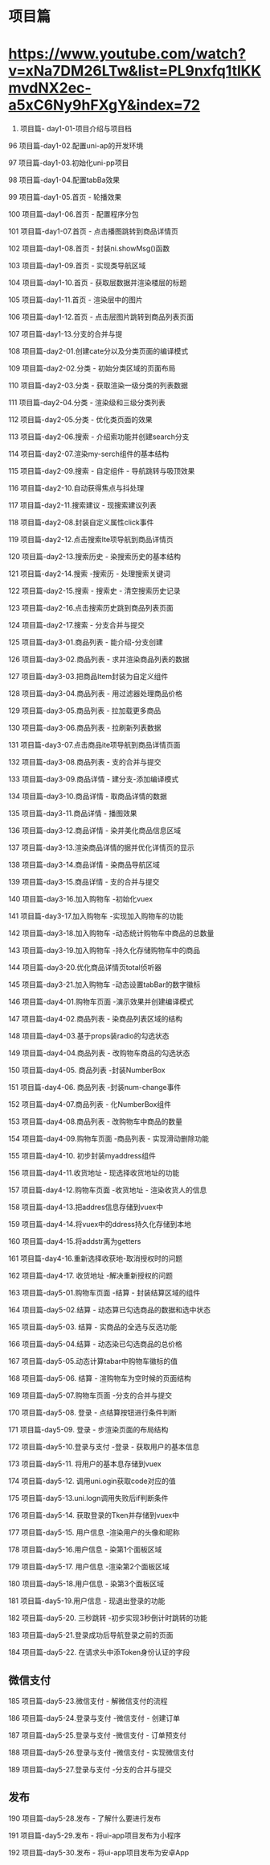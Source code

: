 # 项目篇
# https://www.youtube.com/watch?v=xNa7DM26LTw&list=PL9nxfq1tlKKmvdNX2ec-a5xC6Ny9hFXgY&index=72
1. 项目篇- day1-01-项目介绍与项目档

96 项目篇-day1-02.配置uni-ap的开发环境

97 项目篇-day1-03.初始化uni-pp项目

98 项目篇-day1-04.配置tabBa效果

99 项目篇-day1-05.首页 - 轮播效果

100 项目篇-day1-06.首页 - 配置程序分包

101 项目篇-day1-07.首页 - 点击播图跳转到商品详情页

102 项目篇-day1-08.首页 - 封装ni.showMsg()函数

103 项目篇-day1-09.首页 - 实现类导航区域

104 项目篇-day1-10.首页 - 获取层数据并渲染楼层的标题

105 项目篇-day1-11.首页 - 渲染层中的图片

106 项目篇-day1-12.首页 - 点击层图片跳转到商品列表页面

107 项目篇-day1-13.分支的合并与提

108 项目篇-day2-01.创建cate分以及分类页面的编译模式

109 项目篇-day2-02.分类 - 初始分类区域的页面布局

110 项目篇-day2-03.分类 - 获取渲染一级分类的列表数据

111 项目篇-day2-04.分类 - 渲染级和三级分类列表

112 项目篇-day2-05.分类 - 优化类页面的效果

113 项目篇-day2-06.搜索 - 介绍索功能并创建search分支

114 项目篇-day2-07.渲染my-serch组件的基本结构

115 项目篇-day2-09.搜索 - 自定组件 - 导航跳转与吸顶效果

116 项目篇-day2-10.自动获得焦点与抖处理

117 项目篇-day2-11.搜索建议 - 现搜索建议列表

118 项目篇-day2-08.封装自定义属性click事件

119 项目篇-day2-12.点击搜索Ite项导航到商品详情页

120 项目篇-day2-13.搜索历史 - 染搜索历史的基本结构

121 项目篇-day2-14.搜索 -搜索历 - 处理搜索关键词

122 项目篇-day2-15.搜索 - 搜索史 - 清空搜索历史记录

123 项目篇-day2-16.点击搜索历史跳到商品列表页面

124 项目篇-day2-17.搜索 - 分支合并与提交

125 项目篇-day3-01.商品列表 - 能介绍-分支创建

126 项目篇-day3-02.商品列表 - 求并渲染商品列表的数据

127 项目篇-day3-03.把商品Item封装为自定义组件

128 项目篇-day3-04.商品列表 - 用过滤器处理商品价格

129 项目篇-day3-05.商品列表 - 拉加载更多商品

130 项目篇-day3-06.商品列表 - 拉刷新列表数据

131 项目篇-day3-07.点击商品ite项导航到商品详情页面

132 项目篇-day3-08.商品列表 - 支的合并与提交

133 项目篇-day3-09.商品详情 - 建分支-添加编译模式

134 项目篇-day3-10.商品详情 - 取商品详情的数据

135 项目篇-day3-11.商品详情 - 播图效果

136 项目篇-day3-12.商品详情 - 染并美化商品信息区域

137 项目篇-day3-13.渲染商品详情的据并优化详情页的显示

138 项目篇-day3-14.商品详情 - 染商品导航区域

139 项目篇-day3-15.商品详情 - 支的合并与提交

140 项目篇-day3-16.加入购物车 -初始化vuex

141 项目篇-day3-17.加入购物车 -实现加入购物车的功能

142 项目篇-day3-18.加入购物车 -动态统计购物车中商品的总数量

143 项目篇-day3-19.加入购物车 -持久化存储购物车中的商品

144 项目篇-day3-20.优化商品详情页total侦听器

145 项目篇-day3-21.加入购物车 -动态设置tabBar的数字徽标

146 项目篇-day4-01.购物车页面 -演示效果并创建编译模式

147 项目篇-day4-02.商品列表 - 染商品列表区域的结构

148 项目篇-day4-03.基于props装radio的勾选状态

149 项目篇-day4-04.商品列表 - 改购物车商品的勾选状态

150 项目篇-day4-05. 商品列表 -封装NumberBox

151 项目篇-day4-06. 商品列表 -封装num-change事件

152 项目篇-day4-07.商品列表 - 化NumberBox组件

153 项目篇-day4-08.商品列表 - 改购物车中商品的数量

154 项目篇-day4-09.购物车页面 -商品列表 - 实现滑动删除功能

155 项目篇-day4-10. 初步封装myaddress组件

156 项目篇-day4-11.收货地址 - 现选择收货地址的功能

157 项目篇-day4-12.购物车页面 -收货地址 - 渲染收货人的信息

158 项目篇-day4-13.把addres信息存储到vuex中

159 项目篇-day4-14.将vuex中的ddress持久化存储到本地

160 项目篇-day4-15.将addstr离为getters

161 项目篇-day4-16.重新选择收获地-取消授权时的问题

162 项目篇-day4-17. 收货地址 -解决重新授权的问题

163 项目篇-day5-01.购物车页面 -结算 - 封装结算区域的组件

164 项目篇-day5-02.结算 - 动态算已勾选商品的数据和选中状态

165 项目篇-day5-03. 结算 - 实商品的全选与反选功能

166 项目篇-day5-04.结算 - 动态染已勾选商品的总价格

167 项目篇-day5-05.动态计算tabar中购物车徽标的值

168 项目篇-day5-06. 结算 - 渲购物车为空时候的页面结构

169 项目篇-day5-07.购物车页面 -分支的合并与提交

170 项目篇-day5-08. 登录 - 点结算按钮进行条件判断

171 项目篇-day5-09. 登录 - 步渲染页面的布局结构

172 项目篇-day5-10.登录与支付 -登录 - 获取用户的基本信息

173 项目篇-day5-11. 将用户的基本息存储到vuex

174 项目篇-day5-12. 调用uni.ogin获取code对应的值

175 项目篇-day5-13.uni.logn调用失败后if判断条件

176 项目篇-day5-14. 获取登录的Tken并存储到vuex中

177 项目篇-day5-15. 用户信息 -渲染用户的头像和昵称

178 项目篇-day5-16.用户信息 - 染第1个面板区域

179 项目篇-day5-17. 用户信息 -渲染第2个面板区域

180 项目篇-day5-18.用户信息 - 染第3个面板区域

181 项目篇-day5-19.用户信息 - 现退出登录的功能

182 项目篇-day5-20. 三秒跳转 -初步实现3秒倒计时跳转的功能

183 项目篇-day5-21.登录成功后导航登录之前的页面

184 项目篇-day5-22. 在请求头中添Token身份认证的字段
## 微信支付
  185 项目篇-day5-23.微信支付 - 解微信支付的流程

  186 项目篇-day5-24.登录与支付 -微信支付 - 创建订单

  187 项目篇-day5-25.登录与支付 -微信支付 - 订单预支付

  188 项目篇-day5-26.登录与支付 -微信支付 - 实现微信支付

  189 项目篇-day5-27.登录与支付 -分支的合并与提交
## 发布
  190 项目篇-day5-28.发布 - 了解什么要进行发布

  191 项目篇-day5-29.发布 - 将ui-app项目发布为小程序

  192 项目篇-day5-30.发布 - 将ui-app项目发布为安卓App
